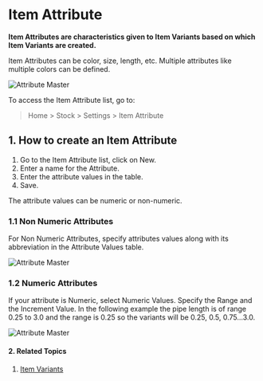 <!-- add-breadcrumbs -->
# Item Attribute

**Item Attributes are characteristics given to Item Variants based on which Item Variants are created.**

Item Attributes can be color, size, length, etc. Multiple attributes like multiple colors can be defined.

<img class="screenshot" alt="Attribute Master" src="{{docs_base_url}}/assets/img/stock/item-attribute.png">

To access the Item Attribute list, go to:

> Home > Stock > Settings > Item Attribute

## 1. How to create an Item Attribute
1. Go to the Item Attribute list, click on New.
1. Enter a name for the Attribute.
1. Enter the attribute values in the table.
1. Save.

The attribute values can be numeric or non-numeric.

### 1.1 Non Numeric Attributes

For Non Numeric Attributes, specify attributes values along with its abbreviation in the Attribute Values table.

<img class="screenshot" alt="Attribute Master" src="{{docs_base_url}}/assets/img/stock/item-attribute-non-numeric.png">

### 1.2 Numeric Attributes
If your attribute is Numeric, select Numeric Values. Specify the Range and the Increment Value. In the following example the pipe length is of range 0.25 to 3.0 and the range is 0.25 so the variants will be 0.25, 0.5, 0.75...3.0.

<img class="screenshot" alt="Attribute Master" src="{{docs_base_url}}/assets/img/stock/item-attribute-numeric.png">

#### 2. Related Topics
1. [Item Variants](/docs/user/manual/en/stock/item-variants)
